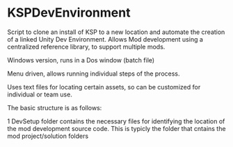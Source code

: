 # KSPDevEnvironment
Script to clone an install of KSP to a new location and automate the creation of a linked  Unity Dev Environment.  Allows Mod development using a centralized reference library, to support multiple mods.

Windows version, runs in a Dos window (batch file)

Menu driven, allows running individual steps of the process.

Uses text files for locating certain assets, so can be customized for individual or team use.

The basic structure is as follows:

1 DevSetup folder contains the necessary files for identifying the location of the mod development source code.  This is typicly the folder that cntains the mod project/solution folders
